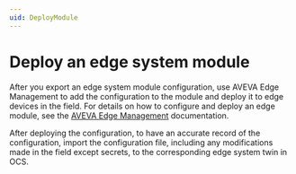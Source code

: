```yaml
---
uid: DeployModule
---
```


# Deploy an edge system module

After you export an edge system module configuration, use AVEVA Edge Management to add the configuration to the module and deploy it to edge devices in the field. For details on how to configure and deploy an edge module, see the [AVEVA Edge Management](https://docs.osisoft.com/bundle/pi-adapter-azure-event-hubs/page/configuration/configuration.html) documentation. 

After deploying the configuration, to have an accurate record of the configuration, import the configuration file, including any modifications made in the field except secrets, to the corresponding edge system twin in OCS.
